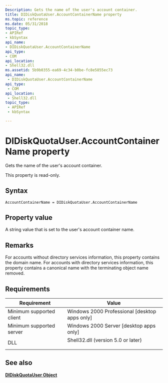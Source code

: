 ```yaml
---
Description: Gets the name of the user's account container.
title: DIDiskQuotaUser.AccountContainerName property
ms.topic: reference
ms.date: 05/31/2018
topic_type: 
- APIRef
- kbSyntax
api_name: 
- DIDiskQuotaUser.AccountContainerName
api_type: 
- COM
api_location: 
- Shell32.dll
ms.assetid: 5b9b0355-ea69-4c34-b0be-fc8e5855ec73
api_name: 
 - DIDiskQuotaUser.AccountContainerName
api_type: 
 - COM
api_location: 
 - Shell32.dll
topic_type: 
 - APIRef
 - kbSyntax

---
```


# DIDiskQuotaUser.AccountContainerName property

Gets the name of the user's account container.

This property is read-only.

## Syntax


```JScript
AccountContainerName = DIDiskQuotaUser.AccountContainerName
```



## Property value

A string value that is set to the user's account container name.

## Remarks

For accounts without directory services information, this property contains the domain name. For accounts with directory services information, this property contains a canonical name with the terminating object name removed.

## Requirements



| Requirement | Value |
|-------------------------------------|---------------------------------------------------------------------------------------------------------------|
| Minimum supported client<br/> | Windows 2000 Professional \[desktop apps only\]<br/>                                                    |
| Minimum supported server<br/> | Windows 2000 Server \[desktop apps only\]<br/>                                                          |
| DLL<br/>                      | <dl> <dt>Shell32.dll (version 5.0 or later)</dt> </dl> |



## See also

<dl> <dt>

[**DIDiskQuotaUser Object**](didiskquotauser-object.md)
</dt> </dl>

 

 




